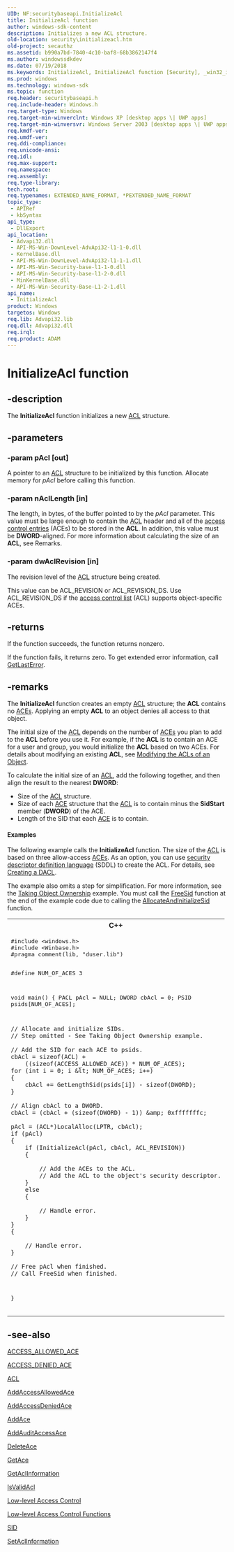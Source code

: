 ```yaml
---
UID: NF:securitybaseapi.InitializeAcl
title: InitializeAcl function
author: windows-sdk-content
description: Initializes a new ACL structure.
old-location: security\initializeacl.htm
old-project: secauthz
ms.assetid: b990a7bd-7840-4c10-baf8-68b3862147f4
ms.author: windowssdkdev
ms.date: 07/19/2018
ms.keywords: InitializeAcl, InitializeAcl function [Security], _win32_initializeacl, security.initializeacl, securitybaseapi/InitializeAcl
ms.prod: windows
ms.technology: windows-sdk
ms.topic: function
req.header: securitybaseapi.h
req.include-header: Windows.h
req.target-type: Windows
req.target-min-winverclnt: Windows XP [desktop apps \| UWP apps]
req.target-min-winversvr: Windows Server 2003 [desktop apps \| UWP apps]
req.kmdf-ver: 
req.umdf-ver: 
req.ddi-compliance: 
req.unicode-ansi: 
req.idl: 
req.max-support: 
req.namespace: 
req.assembly: 
req.type-library: 
tech.root: 
req.typenames: EXTENDED_NAME_FORMAT, *PEXTENDED_NAME_FORMAT
topic_type:
 - APIRef
 - kbSyntax
api_type:
 - DllExport
api_location:
 - Advapi32.dll
 - API-MS-Win-DownLevel-AdvApi32-l1-1-0.dll
 - KernelBase.dll
 - API-MS-Win-DownLevel-AdvApi32-l1-1-1.dll
 - API-MS-Win-Security-base-l1-1-0.dll
 - API-MS-Win-Security-base-l1-2-0.dll
 - MinKernelBase.dll
 - API-MS-Win-Security-Base-L1-2-1.dll
api_name:
 - InitializeAcl
product: Windows
targetos: Windows
req.lib: Advapi32.lib
req.dll: Advapi32.dll
req.irql: 
req.product: ADAM
---
```


# InitializeAcl function


## -description


The <b>InitializeAcl</b> function initializes a new <a href="https://msdn.microsoft.com/library/windows/hardware/ff538866">ACL</a> structure.


## -parameters




### -param pAcl [out]

A pointer to an 
<a href="https://msdn.microsoft.com/library/windows/hardware/ff538866">ACL</a> structure  to be initialized by this function. Allocate memory for <i>pAcl</i> before calling this function.


### -param nAclLength [in]

The length, in bytes, of the buffer pointed to by the <i>pAcl</i> parameter. This value must be large enough to contain the <a href="https://msdn.microsoft.com/library/windows/hardware/ff538866">ACL</a> header and all of the <a href="https://msdn.microsoft.com/0baaa937-f635-4500-8dcd-9dbbd6f4cd02">access control entries</a> (ACEs) to be stored in the <b>ACL</b>. In addition, this value must be <b>DWORD</b>-aligned. For more information about calculating the size of an <b>ACL</b>, see Remarks.


### -param dwAclRevision [in]

The revision level of the <a href="https://msdn.microsoft.com/library/windows/hardware/ff538866">ACL</a> structure being created. 


This value can be ACL_REVISION or ACL_REVISION_DS. Use ACL_REVISION_DS if the <a href="https://msdn.microsoft.com/0baaa937-f635-4500-8dcd-9dbbd6f4cd02">access control list</a> (ACL) supports object-specific ACEs.


## -returns



If the function succeeds, the function returns nonzero.
      

If the function fails, it returns zero. To get extended error information, call 
<a href="https://msdn.microsoft.com/d852e148-985c-416f-a5a7-27b6914b45d4">GetLastError</a>.




## -remarks



The <b>InitializeAcl</b> function creates an empty <a href="https://msdn.microsoft.com/library/windows/hardware/ff538866">ACL</a> structure; the <b>ACL</b> contains no <a href="https://msdn.microsoft.com/980b8242-2ba2-469f-b834-da7d3fb22e14">ACEs</a>. Applying an empty <b>ACL</b> to an object denies all access to that object.

The initial size of the <a href="https://msdn.microsoft.com/library/windows/hardware/ff538866">ACL</a> depends on the number of <a href="https://msdn.microsoft.com/980b8242-2ba2-469f-b834-da7d3fb22e14">ACEs</a> you plan to add to the <b>ACL</b> before you use it. For example, if the <b>ACL</b> is to contain an ACE for a user and group, you would initialize the <b>ACL</b> based on two ACEs. For details about modifying an existing <b>ACL</b>, see <a href="https://msdn.microsoft.com/0c168bb7-996f-42a8-96cd-2ba7870a3333">Modifying the ACLs of an Object</a>.

To calculate the initial size of an <a href="https://msdn.microsoft.com/library/windows/hardware/ff538866">ACL</a>, add the following together, and then align the result to the nearest <b>DWORD</b>:

<ul>
<li>Size of the <a href="https://msdn.microsoft.com/library/windows/hardware/ff538866">ACL</a> structure.</li>
<li>Size of each <a href="https://msdn.microsoft.com/library/windows/hardware/ff538844">ACE</a> structure that the <a href="https://msdn.microsoft.com/library/windows/hardware/ff538866">ACL</a> is to contain minus the <b>SidStart</b> member (<b>DWORD</b>) of the ACE.</li>
<li>Length of the SID that each <a href="https://msdn.microsoft.com/library/windows/hardware/ff538844">ACE</a> is to contain.</li>
</ul>

#### Examples

The following example calls the <b>InitializeAcl</b> function. The size of the  <a href="https://msdn.microsoft.com/library/windows/hardware/ff538866">ACL</a> is  based on three allow-access <a href="https://msdn.microsoft.com/980b8242-2ba2-469f-b834-da7d3fb22e14">ACEs</a>. As an option, you can use <a href="https://msdn.microsoft.com/2b15325e-34ed-497b-ae6d-3ec3ac168232">security descriptor definition language</a> (SDDL) to create the ACL. For details, see <a href="https://msdn.microsoft.com/f8ec202f-4f34-4123-8f3c-cfc5960b4dc2">Creating a DACL</a>.

The example also omits a step for simplification. For more information, see the <a href="https://msdn.microsoft.com/0b309ac9-177d-425f-8b78-71fe73e41979">Taking Object Ownership</a> example. You must call the <a href="https://msdn.microsoft.com/1e2098d8-4d1f-4353-97c1-549021a5b3fd">FreeSid</a> function at the end of the example code due to calling the <a href="https://msdn.microsoft.com/fcdff2f8-7f43-4c0f-b548-4914b1991937">AllocateAndInitializeSid</a> function.

<div class="code"><span codelanguage="ManagedCPlusPlus"><table>
<tr>
<th>C++</th>
</tr>
<tr>
<td>
<pre>#include &lt;windows.h&gt;
#include &lt;Winbase.h&gt;
#pragma comment(lib, "duser.lib")

#define NUM_OF_ACES 3

void main()
{
    PACL pAcl = NULL;
    DWORD cbAcl = 0;
    PSID psids[NUM_OF_ACES];

    // Allocate and initialize SIDs.
    // Step omitted - See Taking Object Ownership example.

    // Add the SID for each ACE to psids. 
    cbAcl = sizeof(ACL) + 
        ((sizeof(ACCESS_ALLOWED_ACE)) * NUM_OF_ACES);
    for (int i = 0; i &lt; NUM_OF_ACES; i++)
    {
        cbAcl += GetLengthSid(psids[i]) - sizeof(DWORD);
    }

    // Align cbAcl to a DWORD.
    cbAcl = (cbAcl + (sizeof(DWORD) - 1)) &amp; 0xfffffffc;

    pAcl = (ACL*)LocalAlloc(LPTR, cbAcl);
    if (pAcl)
    {
        if (InitializeAcl(pAcl, cbAcl, ACL_REVISION))
        {

            // Add the ACEs to the ACL.
            // Add the ACL to the object's security descriptor.
        }
        else
        {

            // Handle error.
        }
    }
    {

        // Handle error.
    }

    // Free pAcl when finished.
    // Call FreeSid when finished.
}
</pre>
</td>
</tr>
</table></span></div>



## -see-also




<a href="https://msdn.microsoft.com/library/windows/hardware/ff538796">ACCESS_ALLOWED_ACE</a>



<a href="https://msdn.microsoft.com/library/windows/hardware/ff538831">ACCESS_DENIED_ACE</a>



<a href="https://msdn.microsoft.com/library/windows/hardware/ff538866">ACL</a>



<a href="https://msdn.microsoft.com/1004353a-f907-4452-9c0f-85eba0ece813">AddAccessAllowedAce</a>



<a href="https://msdn.microsoft.com/5b4c4164-48f4-4cd5-b60e-554f2498d547">AddAccessDeniedAce</a>



<a href="https://msdn.microsoft.com/f472d864-a273-49b5-b5e2-98772989971e">AddAce</a>



<a href="https://msdn.microsoft.com/34f22aea-9cde-411e-b2d5-bfcd3bfe325d">AddAuditAccessAce</a>



<a href="https://msdn.microsoft.com/02ce45ad-3d51-4548-848e-a62bf4bf72a8">DeleteAce</a>



<a href="https://msdn.microsoft.com/5b5d8751-20d7-40a2-bd70-cfbe956aaa03">GetAce</a>



<a href="https://msdn.microsoft.com/23ef6abd-03e9-439e-ba05-629c8d61cd66">GetAclInformation</a>



<a href="https://msdn.microsoft.com/3ae9f147-4e90-44df-a1af-cf6ebad92aea">IsValidAcl</a>



<a href="https://msdn.microsoft.com/16337b77-23c5-4b7a-a344-66a02ee0e8a8">Low-level Access Control</a>



<a href="https://msdn.microsoft.com/en-us/library/Aa375742(v=VS.85).aspx">Low-level Access Control Functions</a>



<a href="https://msdn.microsoft.com/library/windows/hardware/ff556740">SID</a>



<a href="https://msdn.microsoft.com/bb4dd7f9-2f15-4a27-89c9-1675f4fb8d92">SetAclInformation</a>
 

 

